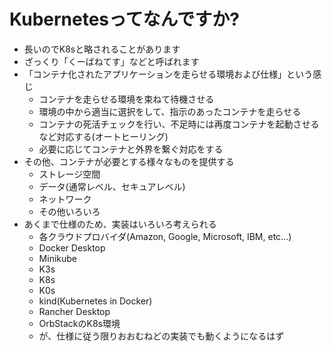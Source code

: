 # Kubernetesってなんですか?

- 長いのでK8sと略されることがあります
- ざっくり「くーばねてす」などと呼ばれます
- 「コンテナ化されたアプリケーションを走らせる環境および仕様」という感じ
    - コンテナを走らせる環境を束ねて待機させる
    - 環境の中から適当に選択をして、指示のあったコンテナを走らせる
    - コンテナの死活チェックを行い、不足時には再度コンテナを起動させるなど対応する(オートヒーリング)
    - 必要に応じてコンテナと外界を繋ぐ対応をする
- その他、コンテナが必要とする様々なものを提供する
    - ストレージ空間
    - データ(通常レベル、セキュアレベル)
    - ネットワーク
    - その他いろいろ
- あくまで仕様のため、実装はいろいろ考えられる
  - 各クラウドプロバイダ(Amazon, Google, Microsoft, IBM, etc...)
  - Docker Desktop
  - Minikube
  - K3s
  - K8s
  - K0s
  - kind(Kubernetes in Docker)
  - Rancher Desktop
  - OrbStackのK8s環境
  - が、仕様に従う限りおおむねどの実装でも動くようになるはず
